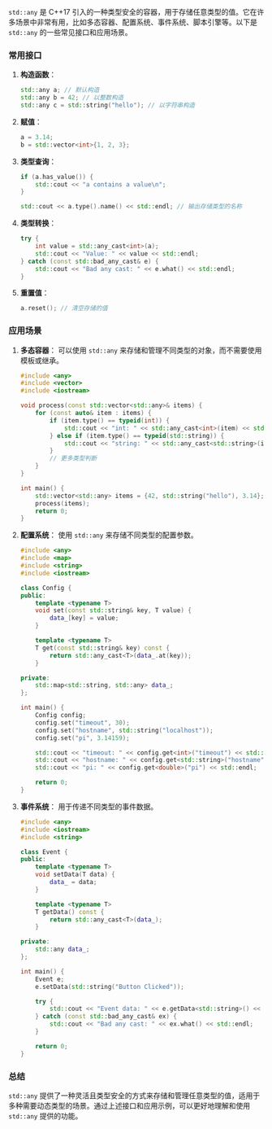 `std::any` 是 C++17 引入的一种类型安全的容器，用于存储任意类型的值。它在许多场景中非常有用，比如多态容器、配置系统、事件系统、脚本引擎等。以下是 `std::any` 的一些常见接口和应用场景。

### 常用接口

1. **构造函数**：
   ```cpp
   std::any a; // 默认构造
   std::any b = 42; // 以整数构造
   std::any c = std::string("hello"); // 以字符串构造
   ```

2. **赋值**：
   ```cpp
   a = 3.14;
   b = std::vector<int>{1, 2, 3};
   ```

3. **类型查询**：
   ```cpp
   if (a.has_value()) {
       std::cout << "a contains a value\n";
   }

   std::cout << a.type().name() << std::endl; // 输出存储类型的名称
   ```

4. **类型转换**：
   ```cpp
   try {
       int value = std::any_cast<int>(a);
       std::cout << "Value: " << value << std::endl;
   } catch (const std::bad_any_cast& e) {
       std::cout << "Bad any cast: " << e.what() << std::endl;
   }
   ```

5. **重置值**：
   ```cpp
   a.reset(); // 清空存储的值
   ```

### 应用场景

1. **多态容器**：
   可以使用 `std::any` 来存储和管理不同类型的对象，而不需要使用模板或继承。
   ```cpp
   #include <any>
   #include <vector>
   #include <iostream>

   void process(const std::vector<std::any>& items) {
       for (const auto& item : items) {
           if (item.type() == typeid(int)) {
               std::cout << "int: " << std::any_cast<int>(item) << std::endl;
           } else if (item.type() == typeid(std::string)) {
               std::cout << "string: " << std::any_cast<std::string>(item) << std::endl;
           }
           // 更多类型判断
       }
   }

   int main() {
       std::vector<std::any> items = {42, std::string("hello"), 3.14};
       process(items);
       return 0;
   }
   ```

2. **配置系统**：
   使用 `std::any` 来存储不同类型的配置参数。
   ```cpp
   #include <any>
   #include <map>
   #include <string>
   #include <iostream>

   class Config {
   public:
       template <typename T>
       void set(const std::string& key, T value) {
           data_[key] = value;
       }

       template <typename T>
       T get(const std::string& key) const {
           return std::any_cast<T>(data_.at(key));
       }

   private:
       std::map<std::string, std::any> data_;
   };

   int main() {
       Config config;
       config.set("timeout", 30);
       config.set("hostname", std::string("localhost"));
       config.set("pi", 3.14159);

       std::cout << "timeout: " << config.get<int>("timeout") << std::endl;
       std::cout << "hostname: " << config.get<std::string>("hostname") << std::endl;
       std::cout << "pi: " << config.get<double>("pi") << std::endl;

       return 0;
   }
   ```

3. **事件系统**：
   用于传递不同类型的事件数据。
   ```cpp
   #include <any>
   #include <iostream>
   #include <string>

   class Event {
   public:
       template <typename T>
       void setData(T data) {
           data_ = data;
       }

       template <typename T>
       T getData() const {
           return std::any_cast<T>(data_);
       }

   private:
       std::any data_;
   };

   int main() {
       Event e;
       e.setData(std::string("Button Clicked"));

       try {
           std::cout << "Event data: " << e.getData<std::string>() << std::endl;
       } catch (const std::bad_any_cast& ex) {
           std::cout << "Bad any cast: " << ex.what() << std::endl;
       }

       return 0;
   }
   ```

### 总结

`std::any` 提供了一种灵活且类型安全的方式来存储和管理任意类型的值，适用于多种需要动态类型的场景。通过上述接口和应用示例，可以更好地理解和使用 `std::any` 提供的功能。